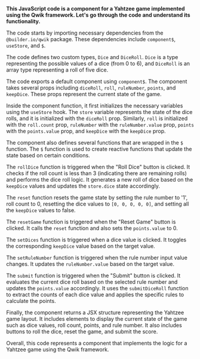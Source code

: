 **This JavaScript code is a component for a Yahtzee game implemented using the Qwik framework. Let's go through the code and understand its functionality.**

The code starts by importing necessary dependencies from the `@builder.io/qwik` package. These dependencies include `component$`, `useStore`, and `$`.

The code defines two custom types, `Dice` and `DiceRoll`. `Dice` is a type representing the possible values of a dice (from 0 to 6), and `DiceRoll` is an array type representing a roll of five dice.

The code exports a default component using `component$`. The component takes several props including `diceRoll`, `roll`, `ruleNumber`, `points`, and `keepDice`. These props represent the current state of the game.

Inside the component function, it first initializes the necessary variables using the `useStore` hook. The `store` variable represents the state of the dice rolls, and it is initialized with the `diceRoll` prop. Similarly, `roll` is initialized with the `roll.count` prop, `ruleNumber` with the `ruleNumber.value` prop, `points` with the `points.value` prop, and `keepDice` with the `keepDice` prop.

The component also defines several functions that are wrapped in the `$` function. The `$` function is used to create reactive functions that update the state based on certain conditions.

The `rollDice` function is triggered when the "Roll Dice" button is clicked. It checks if the roll count is less than 3 (indicating there are remaining rolls) and performs the dice roll logic. It generates a new roll of dice based on the `keepDice` values and updates the `store.dice` state accordingly.

The `reset` function resets the game state by setting the rule number to '1', roll count to 0, resetting the dice values to `[0, 0, 0, 0, 0]`, and setting all the `keepDice` values to false.

The `resetGame` function is triggered when the "Reset Game" button is clicked. It calls the `reset` function and also sets the `points.value` to 0.

The `setDices` function is triggered when a dice value is clicked. It toggles the corresponding `keepDice` value based on the target value.

The `setRuleNumber` function is triggered when the rule number input value changes. It updates the `ruleNumber.value` based on the target value.

The `submit` function is triggered when the "Submit" button is clicked. It evaluates the current dice roll based on the selected rule number and updates the `points.value` accordingly. It uses the `submitDiceRoll` function to extract the counts of each dice value and applies the specific rules to calculate the points.

Finally, the component returns a JSX structure representing the Yahtzee game layout. It includes elements to display the current state of the game such as dice values, roll count, points, and rule number. It also includes buttons to roll the dice, reset the game, and submit the score.

Overall, this code represents a component that implements the logic for a Yahtzee game using the Qwik framework.
